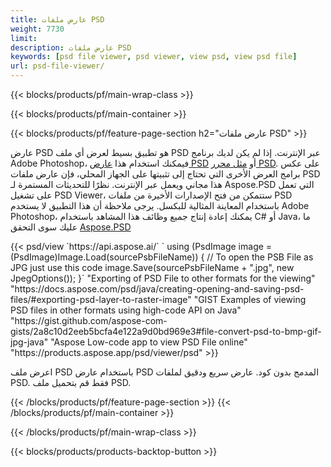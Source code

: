 ```yaml
---
title: عارض ملفات PSD
weight: 7730
limit: 
description: عارض ملفات PSD
keywords: [psd file viewer, psd viewer, view psd, view psd file]
url: psd-file-viewer/
---
```


{{< blocks/products/pf/main-wrap-class >}}

{{< blocks/products/pf/main-container >}}

{{< blocks/products/pf/feature-page-section h2="عارض ملفات PSD" >}}
<p>عارض PSD هو تطبيق بسيط لعرض أي ملف PSD عبر الإنترنت. إذا لم يكن لديك برنامج Adobe Photoshop، فيمكنك استخدام هذا <a href="/psd/view/psd-file-viewer">عارض PSD</a> أو <a href="https://products.aspose.app/psd/editor">مثل محرر PSD</a>. على عكس برامج العرض الأخرى التي تحتاج إلى تثبيتها على الجهاز المحلي، فإن عارض ملفات PSD هذا مجاني ويعمل عبر الإنترنت. نظرًا للتحديثات المستمرة لـ Aspose.PSD التي تعمل على تشغيل PSD Viewer، ستتمكن من فتح الإصدارات الأخيرة من ملفات PSD باستخدام المعاينة المثالية للبكسل. يرجى ملاحظة أن هذا التطبيق لا يستخدم Adobe Photoshop، يمكنك إعادة إنتاج جميع وظائف هذا المشاهد باستخدام C# أو Java، ما عليك سوى التحقق <a href="https://products.aspose.com/psd">Aspose.PSD</a></p>
{{< psd/view `https://api.aspose.ai/` 
`    using (PsdImage image = (PsdImage)Image.Load(sourcePsbFileName))
    {
	    // To open the PSB File as JPG just use this code
        image.Save(sourcePsbFileName + ".jpg",  new JpegOptions());
    }` 
"Exporting of PSD File to other formats for the viewing" "https://docs.aspose.com/psd/java/creating-opening-and-saving-psd-files/#exporting-psd-layer-to-raster-image" 
"GIST Examples of viewing PSD files in other formats using high-code API on Java" "https://gist.github.com/aspose-com-gists/2a8c10d2eeb5bcfa4e122a9d0bd969e3#file-convert-psd-to-bmp-gif-jpg-java" 
"Aspose Low-code app to view PSD File online" "https://products.aspose.app/psd/viewer/psd" >}}
<p>اعرض ملف PSD باستخدام عارض PSD المدمج بدون كود. عارض سريع ودقيق لملفات PSD. فقط قم بتحميل ملف PSD.</p>
{{< /blocks/products/pf/feature-page-section >}}
{{< /blocks/products/pf/main-container >}}


{{< /blocks/products/pf/main-wrap-class >}}

{{< blocks/products/products-backtop-button >}}

